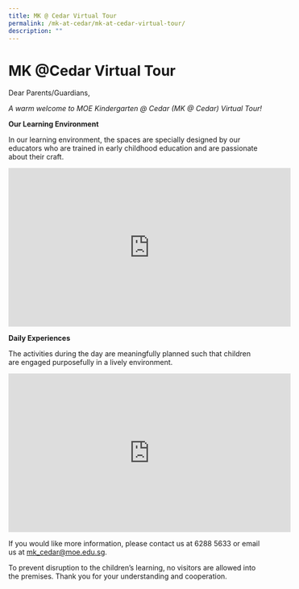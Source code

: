 ```yaml
---
title: MK @ Cedar Virtual Tour
permalink: /mk-at-cedar/mk-at-cedar-virtual-tour/
description: ""
---
```

# **MK @Cedar Virtual Tour**

Dear Parents/Guardians,

_A warm welcome to MOE Kindergarten @ Cedar (MK @ Cedar) Virtual Tour!_

**Our Learning Environment** 

In our learning environment, the spaces are specially designed by our educators who are trained in early childhood education and are passionate about their craft.

<iframe width="560" height="315" src="https://www.youtube.com/embed/_hLXgRsPSPQ" title="YouTube video player" frameborder="0" allow="accelerometer; autoplay; clipboard-write; encrypted-media; gyroscope; picture-in-picture" allowfullscreen></iframe>

**Daily Experiences**

The activities during the day are meaningfully planned such that children are engaged purposefully in a lively environment.

<iframe width="560" height="315" src="https://www.youtube.com/embed/2ZN2oSm64tc" title="YouTube video player" frameborder="0" allow="accelerometer; autoplay; clipboard-write; encrypted-media; gyroscope; picture-in-picture" allowfullscreen></iframe>

If you would like more information, please contact us at 6288 5633 or email us at [mk_cedar@moe.edu.sg](mailto:mk_cedar@moe.edu.sg).

To prevent disruption to the children’s learning, no visitors are allowed into the premises. Thank you for your understanding and cooperation.
